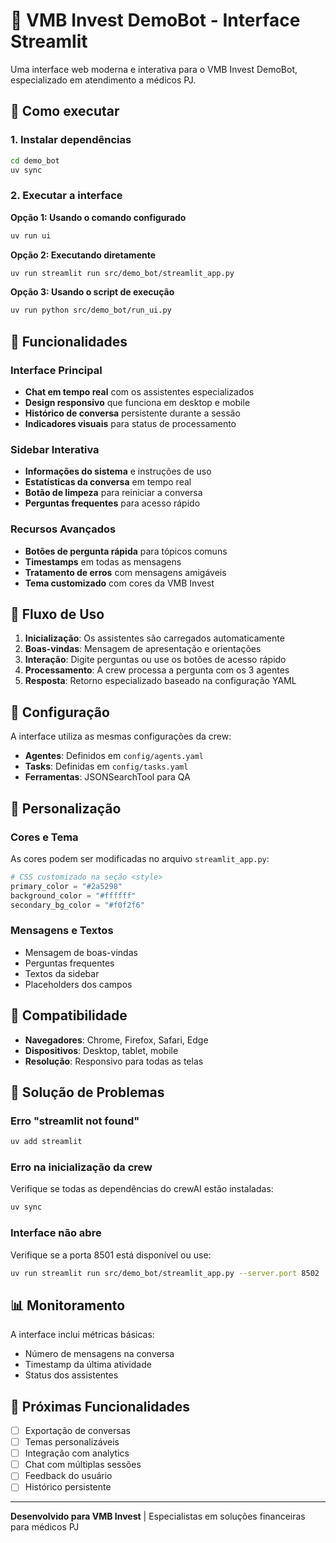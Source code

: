 # 🤖 VMB Invest DemoBot - Interface Streamlit

Uma interface web moderna e interativa para o VMB Invest DemoBot, especializado em atendimento a médicos PJ.

## 🚀 Como executar

### 1. Instalar dependências

```bash
cd demo_bot
uv sync
```

### 2. Executar a interface

**Opção 1: Usando o comando configurado**
```bash
uv run ui
```

**Opção 2: Executando diretamente**
```bash
uv run streamlit run src/demo_bot/streamlit_app.py
```

**Opção 3: Usando o script de execução**
```bash
uv run python src/demo_bot/run_ui.py
```

## 🎨 Funcionalidades

### Interface Principal
- **Chat em tempo real** com os assistentes especializados
- **Design responsivo** que funciona em desktop e mobile
- **Histórico de conversa** persistente durante a sessão
- **Indicadores visuais** para status de processamento

### Sidebar Interativa
- **Informações do sistema** e instruções de uso
- **Estatísticas da conversa** em tempo real
- **Botão de limpeza** para reiniciar a conversa
- **Perguntas frequentes** para acesso rápido

### Recursos Avançados
- **Botões de pergunta rápida** para tópicos comuns
- **Timestamps** em todas as mensagens
- **Tratamento de erros** com mensagens amigáveis
- **Tema customizado** com cores da VMB Invest

## 🎯 Fluxo de Uso

1. **Inicialização**: Os assistentes são carregados automaticamente
2. **Boas-vindas**: Mensagem de apresentação e orientações
3. **Interação**: Digite perguntas ou use os botões de acesso rápido
4. **Processamento**: A crew processa a pergunta com os 3 agentes
5. **Resposta**: Retorno especializado baseado na configuração YAML

## 🔧 Configuração

A interface utiliza as mesmas configurações da crew:
- **Agentes**: Definidos em `config/agents.yaml`
- **Tasks**: Definidas em `config/tasks.yaml`
- **Ferramentas**: JSONSearchTool para QA

## 🎨 Personalização

### Cores e Tema
As cores podem ser modificadas no arquivo `streamlit_app.py`:
```python
# CSS customizado na seção <style>
primary_color = "#2a5298"
background_color = "#ffffff"
secondary_bg_color = "#f0f2f6"
```

### Mensagens e Textos
- Mensagem de boas-vindas
- Perguntas frequentes
- Textos da sidebar
- Placeholders dos campos

## 📱 Compatibilidade

- **Navegadores**: Chrome, Firefox, Safari, Edge
- **Dispositivos**: Desktop, tablet, mobile
- **Resolução**: Responsivo para todas as telas

## 🚨 Solução de Problemas

### Erro "streamlit not found"
```bash
uv add streamlit
```

### Erro na inicialização da crew
Verifique se todas as dependências do crewAI estão instaladas:
```bash
uv sync
```

### Interface não abre
Verifique se a porta 8501 está disponível ou use:
```bash
uv run streamlit run src/demo_bot/streamlit_app.py --server.port 8502
```

## 📊 Monitoramento

A interface inclui métricas básicas:
- Número de mensagens na conversa
- Timestamp da última atividade
- Status dos assistentes

## 🔮 Próximas Funcionalidades

- [ ] Exportação de conversas
- [ ] Temas personalizáveis
- [ ] Integração com analytics
- [ ] Chat com múltiplas sessões
- [ ] Feedback do usuário
- [ ] Histórico persistente

---

**Desenvolvido para VMB Invest** | Especialistas em soluções financeiras para médicos PJ
